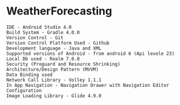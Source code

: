 # WeatherForecasting


    IDE - Android Studio 4.0
    Build System - Gradle 4.0.0
    Version Control - Git
    Version Control Platform Used - Github
    Development language - Java and XML
    Supported versions of Android - from android 6 (Api levele 23)
    Local Db used - Realm 7.0.0
    Security (Proguard and Resource Shrinking)
    Architecture/Design Pattern (MVVM)
    Data Binding used
    Network Call Library - Volley 1.1.1
    In App Navigation - Navigation Drawer with Navigation Editor Configuration
    Image Loading Library - Glide 4.9.0
